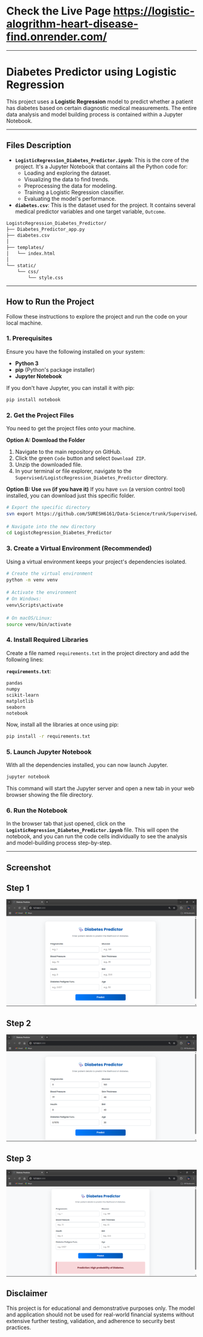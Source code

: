 # Check the Live Page  https://logistic-alogrithm-heart-disease-find.onrender.com/ 
-----

# Diabetes Predictor using Logistic Regression 

This project uses a **Logistic Regression** model to predict whether a patient has diabetes based on certain diagnostic medical measurements. The entire data analysis and model building process is contained within a Jupyter Notebook.

-----

## Files Description

  * **`LogisticRegression_Diabetes_Predictor.ipynb`**: This is the core of the project. It's a Jupyter Notebook that contains all the Python code for:
      * Loading and exploring the dataset.
      * Visualizing the data to find trends.
      * Preprocessing the data for modeling.
      * Training a Logistic Regression classifier.
      * Evaluating the model's performance.
  * **`diabetes.csv`**: This is the dataset used for the project. It contains several medical predictor variables and one target variable, `Outcome`.
```
LogistcRegression_Diabetes_Predictor/
├── Diabetes_Predictor_app.py
├── diabetes.csv
│
├── templates/
│   └── index.html
│
└── static/
    └── css/
        └── style.css
```

-----

## How to Run the Project

Follow these instructions to explore the project and run the code on your local machine.

### 1\. Prerequisites

Ensure you have the following installed on your system:

  * **Python 3**
  * **pip** (Python's package installer)
  * **Jupyter Notebook**

If you don't have Jupyter, you can install it with pip:

```bash
pip install notebook
```

### 2\. Get the Project Files

You need to get the project files onto your machine.

**Option A: Download the Folder**

1.  Navigate to the main repository on GitHub.
2.  Click the green `Code` button and select `Download ZIP`.
3.  Unzip the downloaded file.
4.  In your terminal or file explorer, navigate to the `Supervised/LogistcRegression_Diabetes_Predictor` directory.

**Option B: Use `svn` (if you have it)**
If you have `svn` (a version control tool) installed, you can download just this specific folder.

```bash
# Export the specific directory
svn export https://github.com/SURESH6161/Data-Science/trunk/Supervised/LogistcRegression_Diabetes_Predictor

# Navigate into the new directory
cd LogistcRegression_Diabetes_Predictor
```

### 3\. Create a Virtual Environment (Recommended)

Using a virtual environment keeps your project's dependencies isolated.

```bash
# Create the virtual environment
python -m venv venv

# Activate the environment
# On Windows:
venv\Scripts\activate

# On macOS/Linux:
source venv/bin/activate
```

### 4\. Install Required Libraries

Create a file named `requirements.txt` in the project directory and add the following lines:

**`requirements.txt`**:

```
pandas
numpy
scikit-learn
matplotlib
seaborn
notebook
```

Now, install all the libraries at once using pip:

```bash
pip install -r requirements.txt
```

### 5\. Launch Jupyter Notebook

With all the dependencies installed, you can now launch Jupyter.

```bash
jupyter notebook
```

This command will start the Jupyter server and open a new tab in your web browser showing the file directory.

### 6\. Run the Notebook

In the browser tab that just opened, click on the **`LogisticRegression_Diabetes_Predictor.ipynb`** file. This will open the notebook, and you can run the code cells individually to see the analysis and model-building process step-by-step.

-----

## Screenshot

## Step 1
![General interface](img1.png)
## Step 2
![Filling in the details](img2.png)
## Step 3
![Final predicted result](img3.png)

## Disclaimer

This project is for educational and demonstrative purposes only. The model and application should not be used for real-world financial systems without extensive further testing, validation, and adherence to security best practices.
